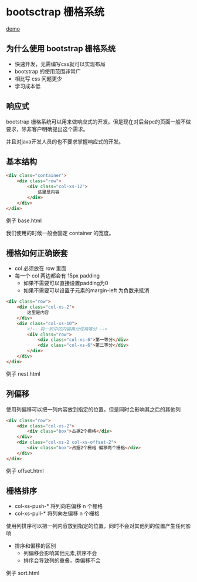 # bootsctrap 栅格系统

[demo](https://git.oschina.net/szycode/front-train-demo/tree/master/bootstrap-grid?dir=1&filepath=bootstrap-grid&oid=095eea41725031be9c0f29ab7f184675ade8a78a&sha=a6b15154b38c76d989b9c36e85e238a904263acd)

## 为什么使用 bootstrap 栅格系统

- 快速开发，无需编写css就可以实现布局
- bootstrap 的使用范围非常广
- 相比写 css 问题更少
- 学习成本低

## 响应式

bootstrap 栅格系统可以用来做响应式的开发。但是现在对后台pc的页面一般不做要求，除非客户明确提出这个需求。

并且对java开发人员的也不要求掌握响应式的开发。

## 基本结构

```html
<div class="container">
    <div class="row">
        <div class="col-xs-12">
            这里是内容
        </div>
    </div>
</div>
```

例子 base.html

我们使用的时候一般会固定 container 的宽度。

## 栅格如何正确嵌套

- col 必须放在 row 里面
- 每一个 col 两边都会有 15px padding
    - 如果不需要可以直接设置padding为0
    - 如果不需要可以设置子元素的margin-left 为负数来抵消

```html
<div class="row">
    <div class="col-xs-2">
        这里是内容
    </div>
    <div class="col-xs-10">
        <!-- 将一列中的内容再分成两等分 -->
        <div class="row">
            <div class="col-xs-6">第一等分</div>
            <div class="col-xs-6">第二等分</div>
        </div>
    </div>
</div>
```

例子 nest.html

## 列偏移

使用列偏移可以把一列内容放到指定的位置，但是同时会影响其之后的其他列

```html
<div class="row">
    <div class="col-xs-2">
        <div class="box">占据2个栅格</div>
    </div>
    <div class="col-xs-2 col-xs-offset-2">
        <div class="box">占据2个栅格 偏移两个栅格</div>
    </div>
</div>
```

例子 offset.html

## 栅格排序

- col-xs-push-* 将列向右偏移 n 个栅格
- col-xs-pull-* 将列向左偏移 n 个栅格

使用列排序可以把一列内容放到指定的位置，同时不会对其他列的位置产生任何影响

- 排序和偏移的区别
    - 列偏移会影响其他元素,排序不会
    - 排序会导致列的重叠，类偏移不会

例子 sort.html
